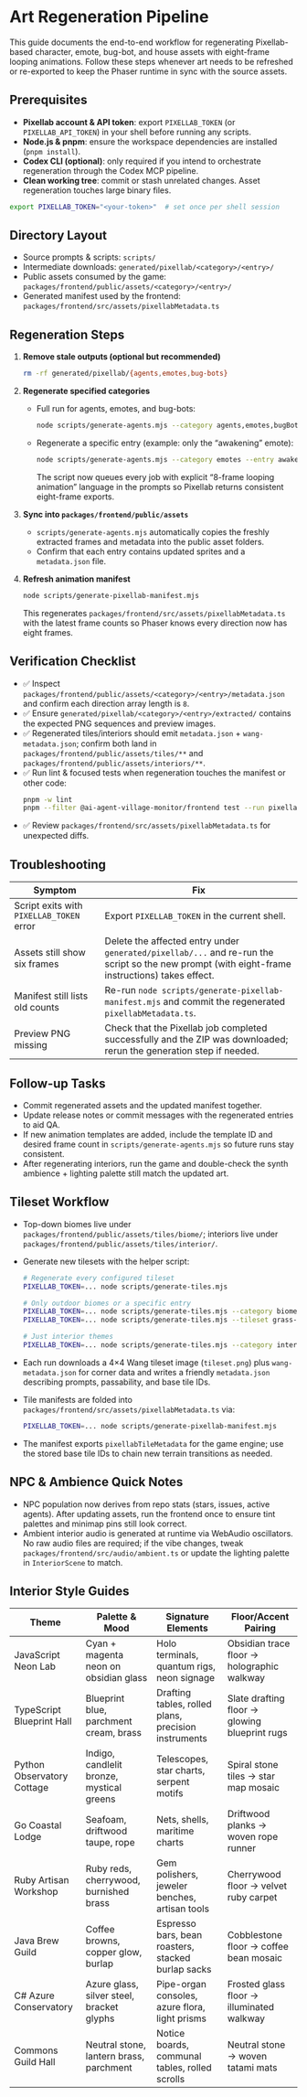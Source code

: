 # Art Regeneration Pipeline

This guide documents the end-to-end workflow for regenerating Pixellab-based character, emote, bug-bot, and house assets with eight-frame looping animations. Follow these steps whenever art needs to be refreshed or re-exported to keep the Phaser runtime in sync with the source assets.

## Prerequisites

- **Pixellab account & API token**: export `PIXELLAB_TOKEN` (or `PIXELLAB_API_TOKEN`) in your shell before running any scripts.
- **Node.js & pnpm**: ensure the workspace dependencies are installed (`pnpm install`).
- **Codex CLI (optional)**: only required if you intend to orchestrate regeneration through the Codex MCP pipeline.
- **Clean working tree**: commit or stash unrelated changes. Asset regeneration touches large binary files.

```bash
export PIXELLAB_TOKEN="<your-token>"  # set once per shell session
```

## Directory Layout

- Source prompts & scripts: `scripts/`
- Intermediate downloads: `generated/pixellab/<category>/<entry>/`
- Public assets consumed by the game: `packages/frontend/public/assets/<category>/<entry>/`
- Generated manifest used by the frontend: `packages/frontend/src/assets/pixellabMetadata.ts`

## Regeneration Steps

1. **Remove stale outputs (optional but recommended)**

   ```bash
   rm -rf generated/pixellab/{agents,emotes,bug-bots}
   ```

2. **Regenerate specified categories**
   - Full run for agents, emotes, and bug-bots:
     ```bash
     node scripts/generate-agents.mjs --category agents,emotes,bugBots
     ```
   - Regenerate a specific entry (example: only the “awakening” emote):
     ```bash
     node scripts/generate-agents.mjs --category emotes --entry awakening
     ```
     The script now queues every job with explicit “8-frame looping animation” language in the prompts so Pixellab returns consistent eight-frame exports.

3. **Sync into `packages/frontend/public/assets`**
   - `scripts/generate-agents.mjs` automatically copies the freshly extracted frames and metadata into the public asset folders.
   - Confirm that each entry contains updated sprites and a `metadata.json` file.

4. **Refresh animation manifest**
   ```bash
   node scripts/generate-pixellab-manifest.mjs
   ```
   This regenerates `packages/frontend/src/assets/pixellabMetadata.ts` with the latest frame counts so Phaser knows every direction now has eight frames.

## Verification Checklist

- ✅ Inspect `packages/frontend/public/assets/<category>/<entry>/metadata.json` and confirm each direction array length is `8`.
- ✅ Ensure `generated/pixellab/<category>/<entry>/extracted/` contains the expected PNG sequences and preview images.
- ✅ Regenerated tiles/interiors should emit `metadata.json` + `wang-metadata.json`; confirm both land in `packages/frontend/public/assets/tiles/**` and `packages/frontend/public/assets/interiors/**`.
- ✅ Run lint & focused tests when regeneration touches the manifest or other code:
  ```bash
  pnpm -w lint
  pnpm --filter @ai-agent-village-monitor/frontend test --run pixellabMetadataConsistency
  ```
- ✅ Review `packages/frontend/src/assets/pixellabMetadata.ts` for unexpected diffs.

## Troubleshooting

| Symptom                                  | Fix                                                                                                                                            |
| ---------------------------------------- | ---------------------------------------------------------------------------------------------------------------------------------------------- |
| Script exits with `PIXELLAB_TOKEN` error | Export `PIXELLAB_TOKEN` in the current shell.                                                                                                  |
| Assets still show six frames             | Delete the affected entry under `generated/pixellab/...` and re-run the script so the new prompt (with eight-frame instructions) takes effect. |
| Manifest still lists old counts          | Re-run `node scripts/generate-pixellab-manifest.mjs` and commit the regenerated `pixellabMetadata.ts`.                                         |
| Preview PNG missing                      | Check that the Pixellab job completed successfully and the ZIP was downloaded; rerun the generation step if needed.                            |

## Follow-up Tasks

- Commit regenerated assets and the updated manifest together.
- Update release notes or commit messages with the regenerated entries to aid QA.
- If new animation templates are added, include the template ID and desired frame count in `scripts/generate-agents.mjs` so future runs stay consistent.
- After regenerating interiors, run the game and double-check the synth ambience + lighting palette still match the updated art.

## Tileset Workflow

- Top-down biomes live under `packages/frontend/public/assets/tiles/biome/`; interiors live under `packages/frontend/public/assets/tiles/interior/`.
- Generate new tilesets with the helper script:

  ```bash
  # Regenerate every configured tileset
  PIXELLAB_TOKEN=... node scripts/generate-tiles.mjs

  # Only outdoor biomes or a specific entry
  PIXELLAB_TOKEN=... node scripts/generate-tiles.mjs --category biome
  PIXELLAB_TOKEN=... node scripts/generate-tiles.mjs --tileset grass-road

  # Just interior themes
  PIXELLAB_TOKEN=... node scripts/generate-tiles.mjs --category interior
  ```

- Each run downloads a 4×4 Wang tileset image (`tileset.png`) plus `wang-metadata.json` for corner data and writes a friendly `metadata.json` describing prompts, passability, and base tile IDs.
- Tile manifests are folded into `packages/frontend/src/assets/pixellabMetadata.ts` via:
  ```bash
  PIXELLAB_TOKEN=... node scripts/generate-pixellab-manifest.mjs
  ```
- The manifest exports `pixellabTileMetadata` for the game engine; use the stored base tile IDs to chain new terrain transitions as needed.

## NPC & Ambience Quick Notes

- NPC population now derives from repo stats (stars, issues, active agents). After updating assets, run the frontend once to ensure tint palettes and minimap pins still look correct.
- Ambient interior audio is generated at runtime via WebAudio oscillators. No raw audio files are required; if the vibe changes, tweak `packages/frontend/src/audio/ambient.ts` or update the lighting palette in `InteriorScene` to match.

## Interior Style Guides

| Theme                      | Palette & Mood                            | Signature Elements                                   | Floor/Accent Pairing                          |
| -------------------------- | ----------------------------------------- | ---------------------------------------------------- | --------------------------------------------- |
| JavaScript Neon Lab        | Cyan + magenta neon on obsidian glass     | Holo terminals, quantum rigs, neon signage           | Obsidian trace floor → holographic walkway    |
| TypeScript Blueprint Hall  | Blueprint blue, parchment cream, brass    | Drafting tables, rolled plans, precision instruments | Slate drafting floor → glowing blueprint rugs |
| Python Observatory Cottage | Indigo, candlelit bronze, mystical greens | Telescopes, star charts, serpent motifs              | Spiral stone tiles → star map mosaic          |
| Go Coastal Lodge           | Seafoam, driftwood taupe, rope            | Nets, shells, maritime charts                        | Driftwood planks → woven rope runner          |
| Ruby Artisan Workshop      | Ruby reds, cherrywood, burnished brass    | Gem polishers, jeweler benches, artisan tools        | Cherrywood floor → velvet ruby carpet         |
| Java Brew Guild            | Coffee browns, copper glow, burlap        | Espresso bars, bean roasters, stacked burlap sacks   | Cobblestone floor → coffee bean mosaic        |
| C# Azure Conservatory      | Azure glass, silver steel, bracket glyphs | Pipe-organ consoles, azure flora, light prisms       | Frosted glass floor → illuminated walkway     |
| Commons Guild Hall         | Neutral stone, lantern brass, parchment   | Notice boards, communal tables, rolled scrolls       | Neutral stone → woven tatami mats             |
